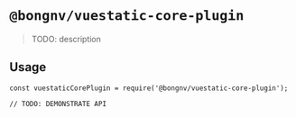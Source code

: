 # `@bongnv/vuestatic-core-plugin`

> TODO: description

## Usage

```
const vuestaticCorePlugin = require('@bongnv/vuestatic-core-plugin');

// TODO: DEMONSTRATE API
```
